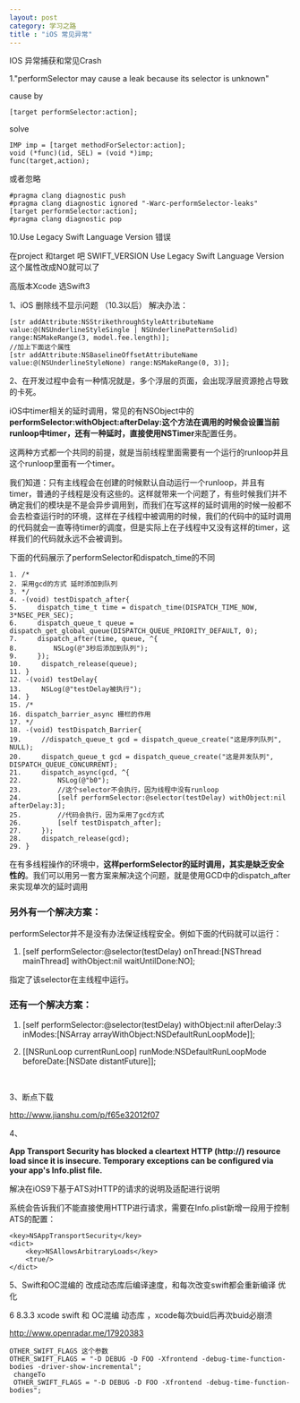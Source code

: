 ```yaml
---
layout: post
category: 学习之路
title : "iOS 常见异常"
---
```


IOS 异常捕获和常见Crash

1."performSelector may cause a leak because its selector is unknown"

cause by 

```
[target performSelector:action];
```

solve 

```
IMP imp = [target methodForSelector:action];
void (*func)(id, SEL) = (void *)imp;
func(target,action);
```

或者忽略

```
#pragma clang diagnostic push
#pragma clang diagnostic ignored "-Warc-performSelector-leaks"
[target performSelector:action];
#pragma clang diagnostic pop
```



10.Use Legacy Swift Language Version  错误    

在project  和target 吧 SWIFT_VERSION   Use Legacy Swift Language Version   这个属性改成NO就可以了

高版本Xcode 选Swift3



1、iOS 删除线不显示问题 （10.3以后） 解决办法：

```
[str addAttribute:NSStrikethroughStyleAttributeName value:@(NSUnderlineStyleSingle | NSUnderlinePatternSolid) range:NSMakeRange(3, model.fee.length)];
//加上下面这个属性
[str addAttribute:NSBaselineOffsetAttributeName value:@(NSUnderlineStyleNone) range:NSMakeRange(0, 3)];
```



2、在开发过程中会有一种情况就是，多个浮层的页面，会出现浮层资源抢占导致的卡死。

iOS中timer相关的延时调用，常见的有NSObject中的**performSelector:withObject:afterDelay:**这个方法在调用的时候会设置当前runloop中timer，还有一种延时，直接使用**NSTimer**来配置任务。

这两种方式都一个共同的前提，就是当前线程里面需要有一个运行的runloop并且这个runloop里面有一个timer。

我们知道：只有主线程会在创建的时候默认自动运行一个runloop，并且有timer，普通的子线程是没有这些的。这样就带来一个问题了，有些时候我们并不确定我们的模块是不是会异步调用到，而我们在写这样的延时调用的时候一般都不会去检查运行时的环境，这样在子线程中被调用的时候，我们的代码中的延时调用的代码就会一直等待timer的调度，但是实际上在子线程中又没有这样的timer，这样我们的代码就永远不会被调到。

下面的代码展示了performSelector和dispatch_time的不同

```
1. /* 
2. 采用gcd的方式 延时添加到队列 
3. */  
4. -(void) testDispatch_after{  
5.     dispatch_time_t time = dispatch_time(DISPATCH_TIME_NOW, 3*NSEC_PER_SEC);  
6.     dispatch_queue_t queue = dispatch_get_global_queue(DISPATCH_QUEUE_PRIORITY_DEFAULT, 0);  
7.     dispatch_after(time, queue, ^{  
8.         NSLog(@"3秒后添加到队列");  
9.     });  
10.     dispatch_release(queue);  
11. }  
12. -(void) testDelay{  
13.     NSLog(@"testDelay被执行");  
14. }  
15. /* 
16. dispatch_barrier_async 栅栏的作用 
17. */  
18. -(void) testDispatch_Barrier{  
19.     //dispatch_queue_t gcd = dispatch_queue_create("这是序列队列", NULL);  
20.     dispatch_queue_t gcd = dispatch_queue_create("这是并发队列", DISPATCH_QUEUE_CONCURRENT);  
21.     dispatch_async(gcd, ^{  
22.         NSLog(@"b0");  
23.         //这个selector不会执行，因为线程中没有runloop  
24.         [self performSelector:@selector(testDelay) withObject:nil afterDelay:3];  
25.         //代码会执行，因为采用了gcd方式  
26.         [self testDispatch_after];  
27.     });  
28.     dispatch_release(gcd);  
29. }  
```



在有多线程操作的环境中，**这样performSelector的延时调用，其实是缺乏安全性的**。我们可以用另一套方案来解决这个问题，就是使用GCD中的dispatch_after来实现单次的延时调用

### 另外有一个解决方案：

performSelector并不是没有办法保证线程安全。例如下面的代码就可以运行：

1. [self performSelector:@selector(testDelay) onThread:[NSThread mainThread] withObject:nil waitUntilDone:NO];  

指定了该selector在主线程中运行。

### 还有一个解决方案：

1. [self performSelector:@selector(testDelay) withObject:nil afterDelay:3 inModes:[NSArray arrayWithObject:NSDefaultRunLoopMode]];  

2. [[NSRunLoop currentRunLoop] runMode:NSDefaultRunLoopMode beforeDate:[NSDate distantFuture]];  

   ​

3、断点下载

http://www.jianshu.com/p/f65e32012f07



4、

**App Transport Security has blocked a cleartext HTTP (http://) resource load since it is insecure. Temporary exceptions can be configured via your app's Info.plist file.**



解决在iOS9下基于ATS对HTTP的请求的说明及适配进行说明

系统会告诉我们不能直接使用HTTP进行请求，需要在Info.plist新增一段用于控制ATS的配置：

```
<key>NSAppTransportSecurity</key>
<dict>
    <key>NSAllowsArbitraryLoads</key>
    <true/>
</dict>
```
5、Swift和OC混编的 改成动态库后编译速度，和每次改变swift都会重新编译 优化



6  8.3.3 xcode swift 和 OC混编 动态库 ，xcode每次buid后再次buid必崩溃

http://www.openradar.me/17920383

```
OTHER_SWIFT_FLAGS 这个参数
OTHER_SWIFT_FLAGS = "-D DEBUG -D FOO -Xfrontend -debug-time-function-bodies -driver-show-incremental";
 changeTo
 OTHER_SWIFT_FLAGS = "-D DEBUG -D FOO -Xfrontend -debug-time-function-bodies";
```

